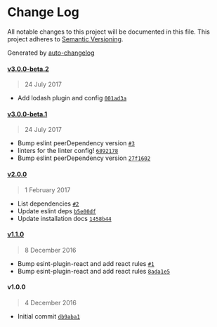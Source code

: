 # Change Log
All notable changes to this project will be documented in this file. This project adheres to [Semantic Versioning](http://semver.org/).

Generated by [auto-changelog](https://github.com/CookPete/auto-changelog)


#### [v3.0.0-beta.2](https://github.com/wework/eslint-config-wework/compare/v3.0.0-beta.1...v3.0.0-beta.2)
> 24 July 2017

* Add lodash plugin and config [`001ad3a`](https://github.com/wework/eslint-config-wework/commit/001ad3aa88e3e1b270a529f1a70675964071a7bc)


#### [v3.0.0-beta.1](https://github.com/wework/eslint-config-wework/compare/v2.0.0...v3.0.0-beta.1)
> 24 July 2017

* Bump eslint peerDependency version [`#3`](https://github.com/wework/eslint-config-wework/pull/3)
* linters for the linter config! [`6892178`](https://github.com/wework/eslint-config-wework/commit/689217883157fe9d88c4e11d39a991248116590e)
* Bump eslint peerDependency version [`27f1602`](https://github.com/wework/eslint-config-wework/commit/27f16026a864babc77a6cd3fa7efceb001c20ed9)


#### [v2.0.0](https://github.com/wework/eslint-config-wework/compare/v1.1.0...v2.0.0)
> 1 February 2017

* List dependencies [`#2`](https://github.com/wework/eslint-config-wework/pull/2)
* Update eslint deps [`b5e00df`](https://github.com/wework/eslint-config-wework/commit/b5e00df6b6d379d3e6991365c06efcd9dd3395e3)
* Update installation docs [`1458b44`](https://github.com/wework/eslint-config-wework/commit/1458b449f7b6dd91d52281b84be6b24203be3c22)


#### [v1.1.0](https://github.com/wework/eslint-config-wework/compare/v1.0.0...v1.1.0)
> 8 December 2016

* Bump esint-plugin-react and add react rules [`#1`](https://github.com/wework/eslint-config-wework/pull/1)
* Bump esint-plugin-react and add react rules [`8ada1e5`](https://github.com/wework/eslint-config-wework/commit/8ada1e5965967431d1726f0d923600f81e1c3063)


#### v1.0.0
> 4 December 2016

* Initial commit [`db9aba1`](https://github.com/wework/eslint-config-wework/commit/db9aba130f0a603cdfd5c9dbe226c0aceb3bc743)
